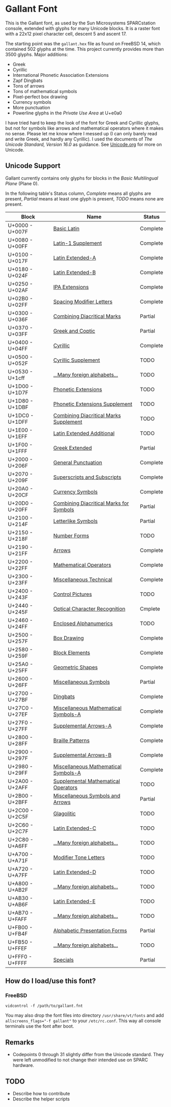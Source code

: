# Gallant Font

This is the Gallant font, as used by the Sun Microsystems SPARCstation
console, extended with glyphs for many Unicode blocks. It is a raster
font with a 22x12 pixel character cell, descent 5 and ascent 17.

The starting point was the `gallant.hex` file as found on FreeBSD 14,
which contained 502 glyphs at the time. This project currently provides
more than 3500 glyphs. Major additions:

* Greek
* Cyrillic
* International Phonetic Association Extensions
* Zapf Dingbats
* Tons of arrows
* Tons of mathematical symbols
* Pixel-perfect box drawing
* Currency symbols
* More punctuation
* Powerline glyphs in the *Private Use Area* at U+e0a0

I have tried hard to keep the look of the font for Greek and Cyrillic
glyphs, but not for symbols like arrows and mathematical operators where
it makes no sense. Please let me know where I messed up (I can only
barely read and write Greek, and hardly any Cyrillic). I used the
documents of *The Unicode Standard, Version 16.0* as guidance.
See [Unicode.org](https://home.unicode.org/) for more on Unicode.

## Unicode Support

Gallant currently contains only glyphs for blocks in the *Basic
Multilingual Plane* (Plane 0).

In the following table's Status column, *Complete* means all glyphs are
present, *Partial* means at least one glyph is present, *TODO* means
none are present.

|Block          |Name                                                                                   |Status   |
|---------------|---------------------------------------------------------------------------------------|---------|
|U+0000 - U+007F|[Basic Latin](https://www.unicode.org/charts/PDF/U0000.pdf)                            |Complete |
|U+0080 - U+00FF|[Latin-1 Supplement](https://www.unicode.org/charts/PDF/U0080.pdf)                     |Complete |
|U+0100 - U+017F|[Latin Extended-A](https://www.unicode.org/charts/PDF/U0100.pdf)                       |Complete |
|U+0180 - U+024F|[Latin Extended-B](https://www.unicode.org/charts/PDF/U0180.pdf)                       |Complete |
|U+0250 - U+02AF|[IPA Extensions](https://www.unicode.org/charts/PDF/U0250.pdf)                         |Complete |
|U+02B0 - U+02FF|[Spacing Modifier Letters](https://www.unicode.org/charts/PDF/U02B0.pdf)               |Complete |
|U+0300 - U+036F|[Combining Diacritical Marks](https://www.unicode.org/charts/PDF/U0300.pdf)            |Partial  |
|U+0370 - U+03FF|[Greek and Coptic](https://www.unicode.org/charts/PDF/U0370.pdf)                       |Partial  |
|U+0400 - U+04FF|[Cyrillic](https://www.unicode.org/charts/PDF/U0400.pdf)                               |Complete |
|U+0500 - U+052F|[Cyrillic Supplement](https://www.unicode.org/charts/PDF/U0500.pdf)                    |TODO     |
|U+0530 - U+1cff|[...Many foreign alphabets...](https://www.unicode.org/charts/PDF/U0530.pdf)           |TODO     |
|U+1D00 - U+1D7F|[Phonetic Extensions](https://www.unicode.org/charts/PDF/U1D00.pdf)                    |TODO     |
|U+1D80 - U+1DBF|[Phonetic Extensions Supplement](https://www.unicode.org/charts/PDF/U1D80.pdf)         |TODO     |
|U+1DC0 - U+1DFF|[Combining Diacritical Marks Supplement](https://www.unicode.org/charts/PDF/U1DC0.pdf) |TODO     |
|U+1E00 - U+1EFF|[Latin Extended Additional](https://www.unicode.org/charts/PDF/U1E00.pdf)              |TODO     |
|U+1F00 - U+1FFF|[Greek Extended](https://www.unicode.org/charts/PDF/U1F00.pdf)                         |Partial  |
|U+2000 - U+206F|[General Punctuation](https://www.unicode.org/charts/PDF/U2000.pdf)                    |Complete |
|U+2070 - U+209F|[Superscripts and Subscripts](https://www.unicode.org/charts/PDF/U2070.pdf)            |Complete |
|U+20A0 - U+20CF|[Currency Symbols](https://www.unicode.org/charts/PDF/U20A0.pdf)                       |Complete |
|U+20D0 - U+20FF|[Combining Diacritical Marks for Symbols](https://www.unicode.org/charts/PDF/U20D0.pdf)|Partial  |
|U+2100 - U+214F|[Letterlike Symbols](https://www.unicode.org/charts/PDF/U2100.pdf)                     |Partial  |
|U+2150 - U+218F|[Number Forms](https://www.unicode.org/charts/PDF/U2150.pdf)                           |TODO     |
|U+2190 - U+21FF|[Arrows](https://www.unicode.org/charts/PDF/U2190.pdf)                                 |Complete |
|U+2200 - U+22FF|[Mathematical Operators](https://www.unicode.org/charts/PDF/U2200.pdf)                 |Complete |
|U+2300 - U+23FF|[Miscellaneous Technical](https://www.unicode.org/charts/PDF/U2300.pdf)                |Complete |
|U+2400 - U+243F|[Control Pictures](https://www.unicode.org/charts/PDF/U2400.pdf)                       |TODO     |
|U+2440 - U+245F|[Optical Character Recognition](https://www.unicode.org/charts/PDF/U2440.pdf)          |Cmplete  |
|U+2460 - U+24FF|[Enclosed Alphanumerics](https://www.unicode.org/charts/PDF/U2460.pdf)                 |TODO     |
|U+2500 - U+257F|[Box Drawing](https://www.unicode.org/charts/PDF/U2500.pdf)                            |Complete |
|U+2580 - U+259F|[Block Elements](https://www.unicode.org/charts/PDF/U2580.pdf)                         |Complete |
|U+25A0 - U+25FF|[Geometric Shapes](https://www.unicode.org/charts/PDF/U25A0.pdf)                       |Complete |
|U+2600 - U+26FF|[Miscellaneous Symbols](https://www.unicode.org/charts/PDF/U2600.pdf)                  |Partial  |
|U+2700 - U+27BF|[Dingbats](https://www.unicode.org/charts/PDF/U2700.pdf)                               |Complete |
|U+27C0 - U+27EF|[Miscellaneous Mathematical Symbols-A](https://www.unicode.org/charts/PDF/U27C0.pdf)   |Complete |
|U+27F0 - U+27FF|[Supplemental Arrows-A](https://www.unicode.org/charts/PDF/U27F0.pdf)                  |Complete |
|U+2800 - U+28FF|[Braille Patterns](https://www.unicode.org/charts/PDF/U2800.pdf)                       |Complete |
|U+2900 - U+297F|[Supplemental Arrows-B](https://www.unicode.org/charts/PDF/U2900.pdf)                  |Complete |
|U+2980 - U+29FF|[Miscellaneous Mathematical Symbols-A](https://www.unicode.org/charts/PDF/U2980.pdf)   |Complete |
|U+2A00 - U+2AFF|[Supplemental Mathematical Operators](https://www.unicode.org/charts/PDF/U2A00.pdf)    |TODO     |
|U+2B00 - U+2BFF|[Miscellaneous Symbols and Arrows](https://www.unicode.org/charts/PDF/U2B00.pdf)       |Partial  |
|U+2C00 - U+2C5F|[Glagolitic](https://www.unicode.org/charts/PDF/U2C00.pdf)                             |TODO     |
|U+2C60 - U+2C7F|[Latin Extended-C](https://www.unicode.org/charts/PDF/U2C60.pdf)                       |TODO     |
|U+2C80 - U+A6FF|[...Many foreign alphabets...](https://www.unicode.org/charts/PDF/U2C80.pdf)           |TODO     |
|U+A700 - U+A71F|[Modifier Tone Letters](https://www.unicode.org/charts/PDF/UA700.pdf)                  |TODO     |
|U+A720 - U+A7FF|[Latin Extended-D](https://www.unicode.org/charts/PDF/UA720.pdf)                       |TODO     |
|U+A800 - U+AB2F|[...Many foreign alphabets...](https://www.unicode.org/charts/PDF/UA800.pdf)           |TODO     |
|U+AB30 - U+AB6F|[Latin Extended-E](https://www.unicode.org/charts/PDF/UAB30.pdf)                       |TODO     |
|U+AB70 - U+FAFF|[...Many foreign alphabets...](https://www.unicode.org/charts/PDF/UAB70.pdf)           |TODO     |
|U+FB00 - U+FB4F|[Alphabetic Presentation Forms](https://www.unicode.org/charts/PDF/UFB00.pdf)          |Partial  |
|U+FB50 - U+FFEF|[...Many foreign alphabets...](https://www.unicode.org/charts/PDF/UFB50.pdf)           |TODO     |
|U+FFF0 - U+FFFF|[Specials](https://www.unicode.org/charts/PDF/UFFF0.pdf)                               |Partial  |

## How do I load/use this font?

### FreeBSD

```
vidcontrol -f /path/to/gallant.fnt
```

You may also drop the font files into directory `/usr/share/vt/fonts` and
add `allscreens_flags="-f gallant"` to your `/etc/rc.conf`. This way all
console terminals use the font after boot.

## Remarks

* Codepoints 0 through 31 slightly differ from the Unicode standard.
  They were left unmodified to not change their intended use on SPARC hardware.

## TODO

* Describe how to contribute
* Describe the helper scripts
